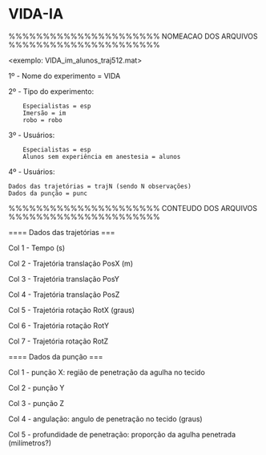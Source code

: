 # VIDA-IA
%%%%%%%%%%%%%%%%%%%%%%
NOMEACAO DOS ARQUIVOS
%%%%%%%%%%%%%%%%%%%%%%

<exemplo: VIDA_im_alunos_traj512.mat>

 1º - Nome do experimento = VIDA
 
 2º - Tipo do experimento:
	
        Especialistas = esp
        Imersão = im
        robo = robo
      
3º - Usuários:

        Especialistas = esp
        Alunos sem experiência em anestesia = alunos
	
4º - Usuários:

	Dados das trajetórias = trajN (sendo N observações)
	Dados da punção = punc
        
%%%%%%%%%%%%%%%%%%%%%%
 CONTEUDO DOS ARQUIVOS
%%%%%%%%%%%%%%%%%%%%%%

==== Dados das trajetórias ===

Col 1 - Tempo (s)

Col 2 - Trajetória translação PosX (m)

Col 3 - Trajetória translação PosY

Col 4 - Trajetória translação PosZ

Col 5 - Trajetória rotação RotX (graus)

Col 6 - Trajetória rotação RotY

Col 7 - Trajetória rotação RotZ

==== Dados da punção ===

Col 1 - punção X: região de penetração da agulha no tecido

Col 2 - punção Y

Col 3 - punção Z

Col 4 -  angulação: angulo de penetração no tecido (graus)

Col 5 - profundidade de penetração: proporção da agulha penetrada (milímetros?)
